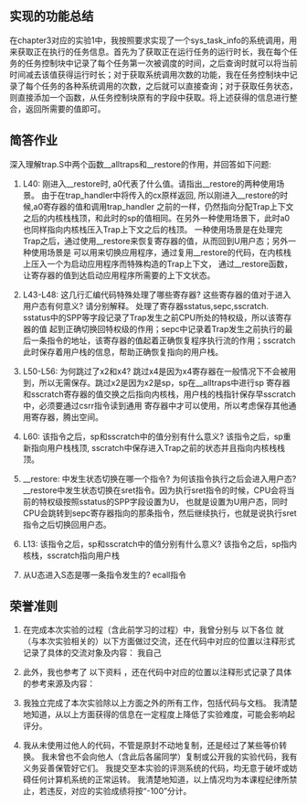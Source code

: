 ## 实现的功能总结
在chapter3对应的实验1中，我按照要求实现了一个sys_task_info的系统调用，用来获取正在执行的任务信息。首先为了获取正在运行任务的运行时长，我在每个任务的任务控制块中记录了每个任务第一次被调度的时间，之后查询时就可以将当前时间减去该值获得运行时长；对于获取系统调用次数的功能，我在任务控制块中记录了每个任务的各种系统调用的次数，之后就可以直接查询；对于获取任务状态，则直接添加一个函数，从任务控制块原有的字段中获取。将上述获得的信息进行整合，返回所需要的值即可。

## 简答作业
深入理解trap.S中两个函数__alltraps和__restore的作用，并回答如下问题:
1. L40: 刚进入__restore时, a0代表了什么值。请指出__restore的两种使用场景。
    由于在trap_handler中将传入的cx原样返回, 所以刚进入__restore的时候,a0寄存器的值和调用trap_handler
    之前的一样，仍然指向分配Trap上下文之后的内核栈栈顶，和此时的sp的值相同。在另外一种使用场景下，此时a0也同样指向内核栈压入Trap上下文之后的栈顶。
    一种使用场景是在处理完Trap之后，通过使用__restore来恢复寄存器的值，从而回到U用户态；另外一种使用场景是
    可以用来切换应用程序，通过复用__restore的代码，在内核栈上压入一个为启动应用程序而特殊构造的Trap上下文，
    通过__restore函数，让寄存器的值到达启动应用程序所需要的上下文状态。

2. L43-L48: 这几行汇编代码特殊处理了哪些寄存器? 这些寄存器的值对于进入用户态有何意义? 请分别解释。
    处理了寄存器sstatus,sepc,sscratch. sstatus中的SPP等字段记录了Trap发生之前CPU所处的特权级，所以该寄存器的值
    起到正确切换回特权级的作用；sepc中记录着Trap发生之前执行的最后一条指令的地址，该寄存器的值起着正确恢复程序执行流的作用；sscratch此时保存着用户栈的信息，帮助正确恢复指向的用户栈。

3. L50-L56: 为何跳过了x2和x4?
    跳过x4是因为x4寄存器在一般情况下不会被用到，所以无需保存。跳过x2是因为x2是sp，sp在__alltraps中进行sp
    寄存器和sscratch寄存器的值交换之后指向内核栈，用户栈的栈指针保存早sscratch中，必须要通过csrr指令读到通用
    寄存器中才可以使用，所以考虑保存其他通用寄存器，腾出空间。

4. L60: 该指令之后，sp和sscratch中的值分别有什么意义?
    该指令之后，sp重新指向用户栈栈顶, sscratch中保存进入Trap之前的状态并且指向内核栈栈顶。

5. __restore: 中发生状态切换在哪一个指令? 为何该指令执行之后会进入用户态?
    __restore中发生状态切换在sret指令。因为执行sret指令的时候，CPU会将当前的特权级按照sstatus的SPP字段设置为U，
    也就是设置为U用户态，同时CPU会跳转到sepc寄存器指向的那条指令，然后继续执行，也就是说执行sret指令之后切换回用户态。

6. L13: 该指令之后，sp和sscratch中的值分别有什么意义?
    该指令之后，sp指内核栈，sscratch指向用户栈

7. 从U态进入S态是哪一条指令发生的?
    ecall指令

## 荣誉准则
1. 在完成本次实验的过程（含此前学习的过程）中，我曾分别与 以下各位 就（与本次实验相关的）以下方面做过交流，还在代码中对应的位置以注释形式记录了具体的交流对象及内容：
    我自己
2. 此外，我也参考了 以下资料 ，还在代码中对应的位置以注释形式记录了具体的参考来源及内容：

3. 我独立完成了本次实验除以上方面之外的所有工作，包括代码与文档。 我清楚地知道，从以上方面获得的信息在一定程度上降低了实验难度，可能会影响起评分。

4. 我从未使用过他人的代码，不管是原封不动地复制，还是经过了某些等价转换。 我未曾也不会向他人（含此后各届同学）复制或公开我的实验代码，我有义务妥善保管好它们。 我提交至本实验的评测系统的代码，均无意于破坏或妨碍任何计算机系统的正常运转。 我清楚地知道，以上情况均为本课程纪律所禁止，若违反，对应的实验成绩将按“-100”分计。